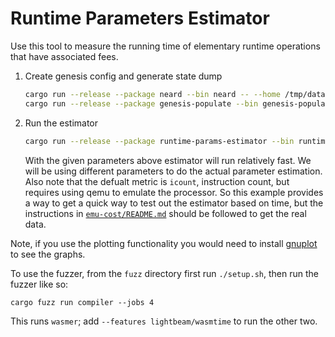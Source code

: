 # Runtime Parameters Estimator

Use this tool to measure the running time of elementary runtime operations that have associated fees.

1. Create genesis config and generate state dump
    ```bash
    cargo run --release --package neard --bin neard -- --home /tmp/data init --chain-id= --test-seed=alice.near --account-id=test.near --fast
    cargo run --release --package genesis-populate --bin genesis-populate -- --additional-accounts-num=200000 --home /tmp/data
    ```

2. Run the estimator
    ```bash
    cargo run --release --package runtime-params-estimator --bin runtime-params-estimator -- --home /tmp/data --accounts-num 20000 --iters 1 --warmup-iters 1 --metric time
    ```

    With the given parameters above estimator will run relatively fast. We will be using different parameters to do the actual parameter estimation. Also note that the defualt metric is `icount`, instruction count, but requires using qemu to emulate the processor. So this example provides a way to get a  quick way to test out the estimator based on time, but the instructions in [`emu-cost/README.md`](./emu-cost/README.md) should be followed to get the real data.

Note, if you use the plotting functionality you would need to install [gnuplot](http://gnuplot.info/) to see the graphs.


To use the fuzzer, from the `fuzz` directory first run `./setup.sh`, then run the fuzzer like so:

```
cargo fuzz run compiler --jobs 4
```

This runs `wasmer`; add `--features lightbeam/wasmtime` to run the other two.
